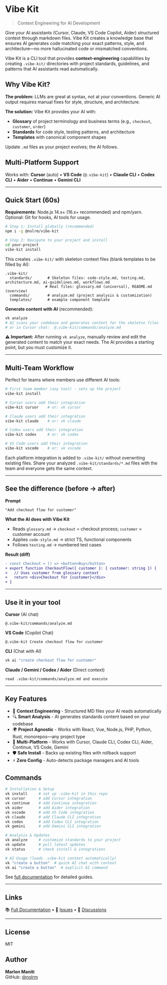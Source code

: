 # Vibe Kit

> Context Engineering for AI Development

Give your AI assistants (Cursor, Claude, VS Code Copilot, Aider) structured context through markdown files. Vibe Kit creates a knowledge base that ensures AI generates code matching your exact patterns, style, and architecture—no more hallucinated code or mismatched conventions.

Vibe Kit is a CLI tool that provides **context-engineering** capabilities by creating `.vibe-kit/` directories with project standards, guidelines, and patterns that AI assistants read automatically.

## Why Vibe Kit?

**The problem:** LLMs are great at syntax, not at *your* conventions. Generic AI output requires manual fixes for style, structure, and architecture.

**The solution:** Vibe Kit provides your AI with:
- **Glossary** of project terminology and business terms (e.g., `checkout`, `customer`, `order`)
- **Standards** for code style, testing patterns, and architecture
- **Templates** with canonical component shapes

Update `.md` files as your project evolves; the AI follows.

## Multi-Platform Support

Works with: **Cursor** (auto) • **VS Code** (`@.vibe-kit`) • **Claude CLI** • **Codex CLI** • **Aider** • **Continue** • **Gemini CLI**

---

## Quick Start (60s)

**Requirements:** Node.js 14.x+ (16.x+ recommended) and npm/yarn. Optional: Git for hooks, AI tools for usage.

```bash
# Step 1: Install globally (recommended)
npm i -g @nolrm/vibe-kit

# Step 2: Navigate to your project and install
cd your-project
vibe-kit install
```

This creates `.vibe-kit/` with skeleton context files (blank templates to be filled by AI):

```
.vibe-kit/
  standards/       # Skeleton files: code-style.md, testing.md, architecture.md, ai-guidelines.md, workflows.md
                  # Real files: glossary.md (universal), README.md (overview)
  commands/        # analyze.md (project analysis & customization)
  templates/       # example component template
```

**Generate content with AI** (recommended):

```bash
vk analyze
# AI scans your codebase and generates content for the skeleton files
# or in Cursor chat:  @.vibe-kit/commands/analyze.md
```

⚠️ **Important:** After running `vk analyze`, manually review and edit the generated content to match your exact needs. The AI provides a starting point, but you must customize it.

---

## Multi-Team Workflow

Perfect for teams where members use different AI tools:

```bash
# First team member (any tool) - sets up the project
vibe-kit install

# Cursor users add their integration
vibe-kit cursor    # or: vk cursor

# Claude users add their integration  
vibe-kit claude    # or: vk claude

# Codex users add their integration
vibe-kit codex     # or: vk codex

# VS Code users add their integration
vibe-kit vscode    # or: vk vscode
```

Each platform integration is added to `.vibe-kit/` without overwriting existing files. Share your analyzed `.vibe-kit/standards/*.md` files with the team and everyone gets the same context.

---

## See the difference (before → after)

**Prompt**
```
"Add checkout flow for customer"
```

**What the AI does with Vibe Kit**
- Reads `glossary.md` → `checkout` = checkout process; `customer` = customer account
- Applies `code-style.md` → strict TS, functional components
- Follows `testing.md` → numbered test cases

**Result (diff)**
```diff
- const Checkout = () => <button>Buy</button>
+ export function CheckoutFlow({ customer }: { customer: string }) {
+   // Uses customer from glossary context
+   return <div>Checkout for {customer}</div>
+ }
```

---

## Use it in your tool

**Cursor** (AI chat)
```
@.vibe-kit/commands/analyze.md
```

**VS Code** (Copilot Chat)
```
@.vibe-kit Create checkout flow for customer
```

**CLI** (Chat with AI)
```bash
vk ai "create checkout flow for customer"
```

**Claude / Gemini / Codex / Aider** (Direct context)
```
read .vibe-kit/commands/analyze.md and execute
```

---

## Key Features

- 🧠 **Context Engineering** - Structured MD files your AI reads automatically
- 🔍 **Smart Analysis** - AI generates standards content based on your codebase
- 🌍 **Project Agnostic** - Works with React, Vue, Node.js, PHP, Python, Rust, monorepos—any project type
- 🤖 **Multi-Platform** - Works with Cursor, Claude CLI, Codex CLI, Aider, Continue, VS Code, Gemini
- 🛡️ **Safe Install** - Backs up existing files with rollback support
- ⚡ **Zero Config** - Auto-detects package managers and AI tools

## Commands

```bash
# Installation & Setup
vk install     # set up .vibe-kit in this repo
vk cursor      # add Cursor integration
vk continue    # add Continue integration
vk aider       # add Aider integration
vk vscode      # add VS Code integration
vk claude      # add Claude CLI integration
vk codex       # add Codex CLI integration
vk gemini      # add Gemini CLI integration

# Analysis & Updates
vk analyze     # customize standards to your project  
vk update      # pull latest updates
vk status      # check install & integrations

# AI Usage (loads .vibe-kit context automatically)
vk "create a button"  # quick AI chat with context
vk ai "create a button"  # explicit AI command
```

See [full documentation](https://github.com/nolrm/vibe-kit/tree/main/vibe-kit-docs) for detailed guides.

---

## Links

📚 [Full Documentation](https://github.com/nolrm/vibe-kit/tree/main/vibe-kit-docs) • 🐛 [Issues](https://github.com/nolrm/vibe-kit/issues) • 💬 [Discussions](https://github.com/nolrm/vibe-kit/discussions)

---

## License

MIT

## Author

**Marlon Maniti**  
GitHub: [@nolrm](https://github.com/nolrm)
